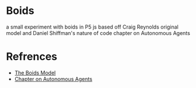 # Boids
a small experiment with boids in P5 js based off Craig Reynolds original model and Daniel Shiffman's nature of code chapter on Autonomous Agents

# Refrences 
 - [The Boids Model](https://www.red3d.com/cwr/boids/ "Craig Reynolds's blog post")
 - [Chapter on Autonomous Agents](https://natureofcode.com/book/chapter-6-autonomous-agents/ "Daniel Shiffman's The Nature of Code")
